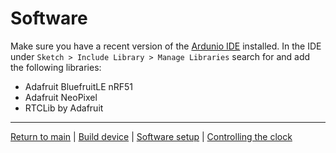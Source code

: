 # Software

Make sure you have a recent version of the [Ardunio IDE](https://www.arduino.cc/en/Main/Software) installed.
In the IDE under `Sketch > Include Library > Manage Libraries` search for and add the following libraries:

* Adafruit BluefruitLE nRF51
* Adafruit NeoPixel
* RTCLib by Adafruit

---

[Return to main](../README.md) | [Build device](../docs/build.md) | [Software setup](../docs/software.md) | [Controlling the clock](../docs/controlling.md)
